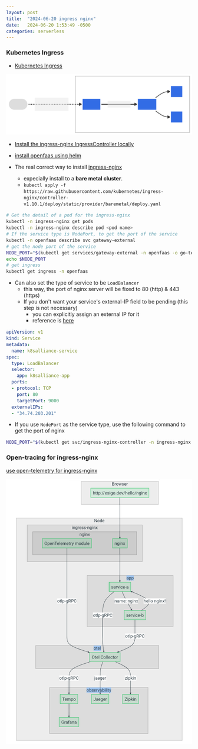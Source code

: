 ```yaml
---
layout: post
title:  "2024-06-20 ingress nginx"
date:   2024-06-20 1:53:49 -0500
categories: serverless
---
```


### Kubernetes Ingress

- [Kubernetes Ingress](https://kubernetes.io/docs/concepts/services-networking/ingress/)

![ingress](/assets/2024-06-21/ingress.svg)

- [Install the ingress-nginx IngressController locally](https://docs.openfaas.com/tutorials/local-kind-ingress/)
- [install openfaas using helm](https://artifacthub.io/packages/helm/openfaas/openfaas)

- The real correct way to install [ingress-nginx](https://github.com/kubernetes/ingress-nginx/blob/main/docs/deploy/index.md)
  + expecially install to a <strong>bare metal cluster</strong>.
  + `kubectl apply -f https://raw.githubusercontent.com/kubernetes/ingress-nginx/controller-v1.10.1/deploy/static/provider/baremetal/deploy.yaml`


```bash
# Get the detail of a pod for the ingress-nginx
kubectl -n ingress-nginx get pods
kubectl -n ingress-nginx describe pod <pod name>
# If the service type is NodePort, to get the port of the service
kubectl -n openfaas describe svc gateway-external
# get the node port of the service
NODE_PORT="$(kubectl get services/gateway-external -n openfaas -o go-template='{{(index .spec.ports 0).nodePort}}')"
echo $NODE_PORT
# get ingress
kubectl get ingress -n openfaas
```

- Can also set the type of service to be `LoadBalancer`
  + this way, the port of nginx server will be fixed to 80 (http) & 443 (https)
  + If you don't want your service's external-IP field to be pending (this step is not necessary)
    * you can explicitly assign an external IP for it
    * reference is [here](https://paul-boone.medium.com/kubernetes-loadbalancer-ip-stuck-in-pending-6ddea72b8ff5)

```yaml
apiVersion: v1
kind: Service
metadata:
  name: k8salliance-service
spec:
  type: LoadBalancer
  selector:
    app: k8salliance-app
  ports:
  - protocol: TCP
    port: 80
    targetPort: 9000
  externalIPs:
  - "34.74.203.201"
``` 

- If you use `NodePort` as the service type, use the following command to get the port of nginx

```bash
NODE_PORT="$(kubectl get svc/ingress-nginx-controller -n ingress-nginx -o go-template='{{(index .spec.ports 0).nodePort}}')"
```

### Open-tracing for ingress-nginx
[use open-telemetry for ingress-nginx](https://kubernetes.github.io/ingress-nginx/user-guide/third-party-addons/opentelemetry/)

![s1](/assets/2024-06-21/s1.png)
